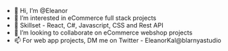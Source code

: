 - 👋 Hi, I’m @Eleanor
- 👀 I’m interested in eCommerce full stack projects
- 🌱 Skillset - React, C#, Javascript, CSS and Rest API
- 💞️ I’m looking to collaborate on eCommerce webshop projects 
- 📫 For web app projects, DM me on Twitter - EleanorKal@blarnyastudio

<!---
EleanorKal/EleanorKal is a ✨ special ✨ repository because its `README.md` (this file) appears on your GitHub profile.
You can click the Preview link to take a look at your changes.
--->
